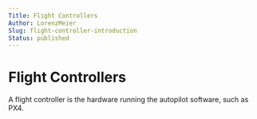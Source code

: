 ```yaml
---
Title: Flight Controllers
Author: LorenzMeier
Slug: flight-controller-introduction
Status: published
---
```


# Flight Controllers

A flight controller is the hardware running the autopilot software, such
as PX4.

